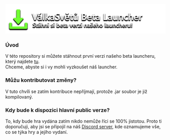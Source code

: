 ![Obrázek](.github/assets/title.png)

### Úvod

V této repository si můžete stáhnout první verzi našeho beta launcheru, který
najdete [tu](https://github.com/ValkaSvetu/download/releases). <br>
Chceme, abyste si i vy mohli vyzkoušet náš launcher.

### Můžu kontributovat změny?

V tuto chvíli se zatím kontribuce nepříjmají, protože .jar soubor je již
kompilovaný.

### Kdy bude k dispozici hlavní public verze?

To, kdy bude hra vydána zatím nikdo nemůže říci se 100% jistotou. Proto ti
doporučuji, aby jsi se připojil na náš [Discord server](https://discord.gg/fYW9NhF8SJ), kde oznamujeme
vše, co se týka hry a jejího vydaní.
